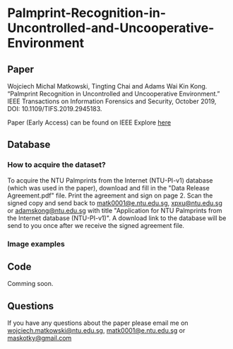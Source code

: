# Palmprint-Recognition-in-Uncontrolled-and-Uncooperative-Environment
## Paper
Wojciech Michal Matkowski, Tingting Chai and Adams Wai Kin Kong. “Palmprint Recognition in Uncontrolled and Uncooperative Environment.” IEEE Transactions on Information Forensics and Security, October 2019, DOI: 10.1109/TIFS.2019.2945183.

Paper (Early Access) can be found on IEEE Explore [here](https://ieeexplore.ieee.org/document/8854829)

## Database
### How to acquire the dataset?
To acquire the NTU Palmprints from the Internet (NTU-PI-v1) database (which was used in the paper), download and fill in the "Data Release Agreement.pdf" file. Print the agreement and sign on page 2. Scan the signed copy and send back to matk0001@e.ntu.edu.sg, xpxu@ntu.edu.sg or adamskong@ntu.edu.sg with title "Application for NTU Palmprints from the Internet database (NTU-PI-v1)". A download link to the database will be send to you once after we receive the signed agreement file.


### Image examples

## Code
Comming soon.

## Questions
If you have any questions about the paper please email me on wojciech.matkowski@ntu.edu.sg, matk0001@e.ntu.edu.sg or maskotky@gmail.com
